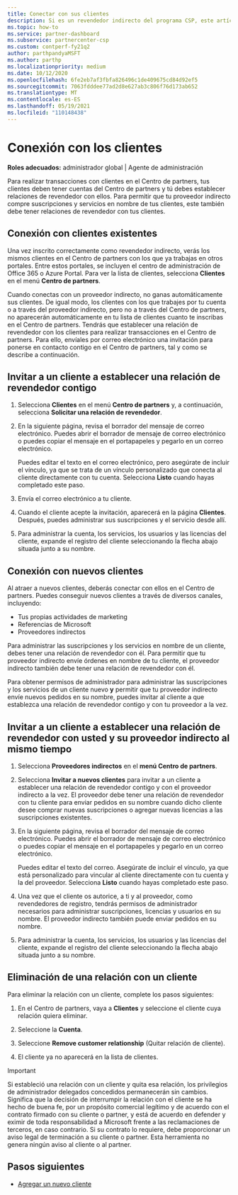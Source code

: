 ```yaml
---
title: Conectar con sus clientes
description: Si es un revendedor indirecto del programa CSP, este artículo le ayudará a conectarse con sus clientes nuevos y existentes.
ms.topic: how-to
ms.service: partner-dashboard
ms.subservice: partnercenter-csp
ms.custom: contperf-fy21q2
author: parthpandyaMSFT
ms.author: parthp
ms.localizationpriority: medium
ms.date: 10/12/2020
ms.openlocfilehash: 6fe2eb7af3fbfa826496c1de409675cd84d92ef5
ms.sourcegitcommit: 7063fdddee77ad2d8e627ab3c806f76d173ab652
ms.translationtype: MT
ms.contentlocale: es-ES
ms.lasthandoff: 05/19/2021
ms.locfileid: "110148438"
---
```

# <a name="connect-with-customers"></a>Conexión con los clientes


**Roles adecuados:** administrador global | Agente de administración


Para realizar transacciones con clientes en el Centro de partners, tus clientes deben tener cuentas del Centro de partners y tú debes establecer relaciones de revendedor con ellos. Para permitir que tu proveedor indirecto compre suscripciones y servicios en nombre de tus clientes, este también debe tener relaciones de revendedor con tus clientes.

## <a name="connect-with-existing-customers"></a>Conexión con clientes existentes

Una vez inscrito correctamente como revendedor indirecto, verás los mismos clientes en el Centro de partners con los que ya trabajas en otros portales. Entre estos portales, se incluyen el centro de administración de Office 365 o Azure Portal. Para ver la lista de clientes, selecciona **Clientes** en el menú **Centro de partners**.

Cuando conectas con un proveedor indirecto, no ganas automáticamente sus clientes. De igual modo, los clientes con los que trabajes por tu cuenta o a través del proveedor indirecto, pero no a través del Centro de partners, no aparecerán automáticamente en tu lista de clientes cuanto te inscribas en el Centro de partners. Tendrás que establecer una relación de revendedor con los clientes para realizar transacciones en el Centro de partners.  Para ello, envíales por correo electrónico una invitación para ponerse en contacto contigo en el Centro de partners, tal y como se describe a continuación.

## <a name="invite-a-customer-to-establish-a-reseller-relationship-with-you"></a>Invitar a un cliente a establecer una relación de revendedor contigo

1. Selecciona **Clientes** en el menú **Centro de partners** y, a continuación, selecciona **Solicitar una relación de revendedor**.

2. En la siguiente página, revisa el borrador del mensaje de correo electrónico. Puedes abrir el borrador de mensaje de correo electrónico o puedes copiar el mensaje en el portapapeles y pegarlo en un correo electrónico.

   Puedes editar el texto en el correo electrónico, pero asegúrate de incluir el vínculo, ya que se trata de un vínculo personalizado que conecta al cliente directamente con tu cuenta. Selecciona **Listo** cuando hayas completado este paso.

3. Envía el correo electrónico a tu cliente.

4. Cuando el cliente acepte la invitación, aparecerá en la página **Clientes**. Después, puedes administrar sus suscripciones y el servicio desde allí.

5. Para administrar la cuenta, los servicios, los usuarios y las licencias del cliente, expande el registro del cliente seleccionando la flecha abajo situada junto a su nombre.

## <a name="connect-with-new-customers"></a>Conexión con nuevos clientes

Al atraer a nuevos clientes, deberás conectar con ellos en el Centro de partners. Puedes conseguir nuevos clientes a través de diversos canales, incluyendo:

- Tus propias actividades de marketing
- Referencias de Microsoft
- Proveedores indirectos

Para administrar las suscripciones y los servicios en nombre de un cliente, debes tener una relación de revendedor con él. Para permitir que tu proveedor indirecto envíe órdenes en nombre de tu cliente, el proveedor indirecto también debe tener una relación de revendedor con él.

Para obtener permisos de administrador para administrar las suscripciones y los servicios de un cliente nuevo **y** permitir que tu proveedor indirecto envíe nuevos pedidos en su nombre, puedes invitar al cliente a que establezca una relación de revendedor contigo y con tu proveedor a la vez.

## <a name="invite-a-customer-to-establish-a-reseller-relationship-with-you-and-your-indirect-provider-at-the-same-time"></a>Invitar a un cliente a establecer una relación de revendedor con usted y su proveedor indirecto al mismo tiempo

1. Selecciona **Proveedores indirectos** en el **menú Centro de partners**.

2. Selecciona **Invitar a nuevos clientes** para invitar a un cliente a establecer una relación de revendedor contigo y con el proveedor indirecto a la vez. El proveedor debe tener una relación de revendedor con tu cliente para enviar pedidos en su nombre cuando dicho cliente desee comprar nuevas suscripciones o agregar nuevas licencias a las suscripciones existentes.

3. En la siguiente página, revisa el borrador del mensaje de correo electrónico. Puedes abrir el borrador de mensaje de correo electrónico o puedes copiar el mensaje en el portapapeles y pegarlo en un correo electrónico.

   Puedes editar el texto del correo. Asegúrate de incluir el vínculo, ya que está personalizado para vincular al cliente directamente con tu cuenta y la del proveedor. Selecciona **Listo** cuando hayas completado este paso.

4. Una vez que el cliente os autorice, a ti y al proveedor, como revendedores de registro, tendrás permisos de administrador necesarios para administrar suscripciones, licencias y usuarios en su nombre. El proveedor indirecto también puede enviar pedidos en su nombre.

5. Para administrar la cuenta, los servicios, los usuarios y las licencias del cliente, expande el registro del cliente seleccionando la flecha abajo situada junto a su nombre.

## <a name="remove-a-relationship-with-a-customer"></a>Eliminación de una relación con un cliente

Para eliminar la relación con un cliente, complete los pasos siguientes:

1.  En el Centro de partners, vaya a **Clientes** y seleccione el cliente cuya relación quiera eliminar.

2.  Seleccione la **Cuenta**.

3.  Seleccione **Remove customer relationship** (Quitar relación de cliente).

4.  El cliente ya no aparecerá en la lista de clientes.

>[!IMPORTANT]
>Si estableció una relación con un cliente y quita esa relación, los privilegios de administrador delegados concedidos permanecerán sin cambios.
>Significa que la decisión de interrumpir la relación con el cliente se ha hecho de buena fe, por un propósito comercial legítimo y de acuerdo con el contrato firmado con su cliente o partner, y está de acuerdo en defender y eximir de toda responsabilidad a Microsoft frente a las reclamaciones de terceros, en caso contrario.
>Si su contrato lo requiere, debe proporcionar un aviso legal de terminación a su cliente o partner. Esta herramienta no genera ningún aviso al cliente o al partner.

## <a name="next-steps"></a>Pasos siguientes

- [Agregar un nuevo cliente](add-a-new-customer.md)
